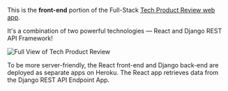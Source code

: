 
<p>This is the <strong>front-end</strong> portion of the Full-Stack <a href="https://product-tech-reviews.herokuapp.com/" target="_blank">Tech Product Review web app</a>.</p>

<p>It's a combination of two powerful technologies — React and Django REST API Framework!</p>

<img src="https://i.imgur.com/NNEYJAl.png" title="Full View of Tech Product Review" />

<p>To be more server-friendly, the React front-end and Django back-end are deployed as separate apps on Heroku. The React app retrieves data from the Django REST API Endpoint App.</p>
